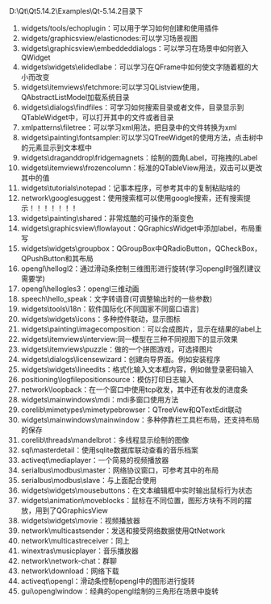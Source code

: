 D:\Qt\Qt5.14.2\Examples\Qt-5.14.2目录下

1. widgets/tools/echoplugin：可以用于学习如何创建和使用插件
1. widgets/graphicsview/elasticnodes:可以学习场景视图
1. widgets\graphicsview\embeddeddialogs：可以学习在场景中如何嵌入QWidget
1. widgets\widgets\elidedlabe：可以学习在QFrame中如何使文字随着框的大小而改变
1. widgets\itemviews\fetchmore:可以学习QListview使用，QAbstractListModel加载系统目录
1. widgets\dialogs\findfiles：可学习如何搜索目录或者文件，目录显示到QTableWidget中，可以打开其中的文件或者目录
1. xmlpatterns\filetree：可以学习xml用法，把目录中的文件转换为xml
1. widgets\painting\fontsampler:可以学习QTreeWidget的使用方法，点击树中的元素显示到文本框中
1. widgets\draganddrop\fridgemagnets：绘制的圆角Label，可拖拽的Label
1. widgets\itemviews\frozencolumn：标准的QTableView用法，双击可以更改其中的值
1. widgets\tutorials\notepad：记事本程序，可参考其中的复制粘贴啥的
1. network\googlesuggest：使用搜索框可以使用google搜索，还有搜索提示！！！！！！！
1. widgets\painting\shared：非常炫酷的可操作的渐变色
1. widgets\graphicsview\flowlayout：QGraphicsWidget中添加label，布局重写
1. widgets\widgets\groupbox：QGroupBox中QRadioButton，QCheckBox，QPushButton和其布局
1. opengl\hellogl2：通过滑动条控制三维图形进行旋转(学习opengl时强烈建议需要学)
1. opengl\hellogles3：opengl三维动画
1. speech\hello_speak：文字转语音(可调整输出时的一些参数)
1. widgets\tools\i18n：软件国际化(不同国家不同窗口语言)
1. widgets\widgets\icons：多种控件联动，显示图标
1. widgets\painting\imagecomposition：可以合成图片，显示在结果的label上
1. widgets\itemviews\interview:同一模型在三种不同视图下的显示效果
1. widgets\itemviews\puzzle：做的一个拼图游戏，可选择图片
1. widgets\dialogs\licensewizard：创建向导界面。例如安装程序
1. widgets\widgets\lineedits：格式化输入文本框内容，例如做登录密码输入
1. positioning\logfilepositionsource：模仿打印日志输入
1. network\loopback：在一个窗口中使用tcp收发，其中还有收发的进度条
1. widgets\mainwindows\mdi：mdi多窗口使用方法
1. corelib\mimetypes\mimetypebrowser：QTreeView和QTextEdit联动
1. widgets\mainwindows\mainwindow：多种停靠栏工具栏布局，还支持布局的保存
1. corelib\threads\mandelbrot：多线程显示绘制的图像
1. sql\masterdetail：使用sqlite数据库联动查看的音乐档案
1. activeqt\mediaplayer：一个简易的视频播放器
1. serialbus\modbus\master：网络协议窗口，可参考其中的布局
1. serialbus\modbus\slave：与上面配合使用
1. widgets\widgets\mousebuttons：在文本编辑框中实时输出鼠标行为状态
1. widgets\animation\moveblocks：鼠标在不同位置，图形方块有不同的摆放，用到了QGraphicsView
1. widgets\widgets\movie：视频播放器
1. network\multicastsender：发送和接受网络数据使用QtNetwork
1. network\multicastreceiver：同上
1. winextras\musicplayer：音乐播放器
1. network\network-chat：群聊
1. network\download：网络下载
1. activeqt\opengl：滑动条控制opengl中的图形进行旋转
1. gui\openglwindow：经典的opengl绘制的三角形在场景中旋转



